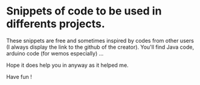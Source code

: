 # Snippets of code to be used in differents projects.

These snippets are free and sometimes inspired by codes from other users (I always display the link to the github of the creator).
You'll find Java code, arduino code (for wemos especially) ...

Hope it does help you in anyway as it helped me.

Have fun !
